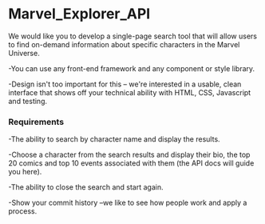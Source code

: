 # Marvel_Explorer_API

We would like you to develop a single-page search tool that will allow users to find on-demand information about specific characters in
the Marvel Universe.

-You can use any front-end framework and any component or style library. 

-Design isn't too important for this – we're interested in a usable, clean interface that shows off your
technical ability with HTML, CSS, Javascript and testing.

### Requirements
-The ability to search by character name and display the results.

-Choose a character from the search results and display their bio, the top 20 comics and top 10 events associated with them (the API docs will guide you here).

-The ability to close the search and start again.

-Show your commit history –we like to see how people work and apply a process.

